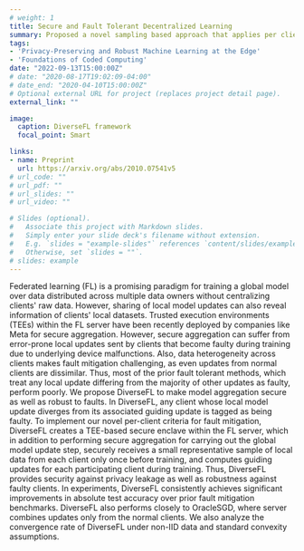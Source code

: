```yaml
---
# weight: 1
title: Secure and Fault Tolerant Decentralized Learning 
summary: Proposed a novel sampling based approach that applies per client criteria for mitigating faults in the general federated learning setting. 
tags:
- 'Privacy-Preserving and Robust Machine Learning at the Edge'
- 'Foundations of Coded Computing'
date: "2022-09-13T15:00:00Z"
# date: "2020-08-17T19:02:09-04:00"
# date_end: "2020-04-10T15:00:00Z"
# Optional external URL for project (replaces project detail page).
external_link: ""

image:
  caption: DiverseFL framework  
  focal_point: Smart

links:
- name: Preprint
  url: https://arxiv.org/abs/2010.07541v5
# url_code: ""
# url_pdf: ""
# url_slides: ""
# url_video: ""

# Slides (optional).
#   Associate this project with Markdown slides.
#   Simply enter your slide deck's filename without extension.
#   E.g. `slides = "example-slides"` references `content/slides/example-slides.md`.
#   Otherwise, set `slides = ""`.
# slides: example
---
```


Federated learning (FL) is a promising paradigm for training a global model over data distributed across multiple data owners without centralizing clients' raw data. However, sharing of local model updates can also reveal information of clients' local datasets. Trusted execution environments (TEEs) within the FL server have been recently deployed by companies like Meta for secure aggregation. However, secure aggregation can suffer from error-prone local updates sent by clients that become faulty during training due to underlying device malfunctions. Also, data heterogeneity across clients makes fault mitigation challenging, as even updates from normal clients are dissimilar. Thus, most of the prior fault tolerant methods, which treat any local update differing from the majority of other updates as faulty, perform poorly. We propose DiverseFL to make model aggregation secure as well as robust to faults. In DiverseFL, any client whose local model update diverges from its associated guiding update is tagged as being faulty. To implement our novel per-client criteria for fault mitigation, DiverseFL creates a TEE-based secure enclave within the FL server, which in addition to performing secure aggregation for carrying out the global model update step, securely receives a small representative sample of local data from each client only once before training, and computes guiding updates for each participating client during training. Thus, DiverseFL provides security against privacy leakage as well as robustness against faulty clients. In experiments, DiverseFL consistently achieves significant improvements in absolute test accuracy over prior fault mitigation benchmarks. DiverseFL also performs closely to OracleSGD, where server combines updates only from the normal clients. We also analyze the convergence rate of DiverseFL under non-IID data and standard convexity assumptions.